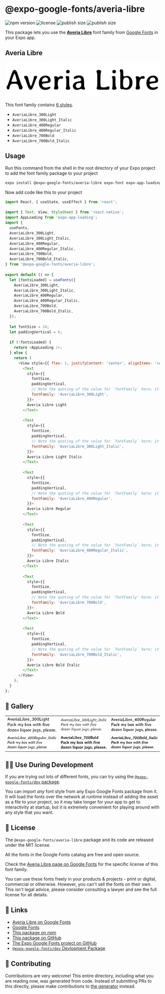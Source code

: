 # @expo-google-fonts/averia-libre

![npm version](https://flat.badgen.net/npm/v/@expo-google-fonts/averia-libre)
![license](https://flat.badgen.net/github/license/expo/google-fonts)
![publish size](https://flat.badgen.net/packagephobia/install/@expo-google-fonts/averia-libre)
![publish size](https://flat.badgen.net/packagephobia/publish/@expo-google-fonts/averia-libre)

This package lets you use the [**Averia Libre**](https://fonts.google.com/specimen/Averia+Libre) font family from [Google Fonts](https://fonts.google.com/) in your Expo app.

## Averia Libre

![Averia Libre](./font-family.png)

This font family contains [6 styles](#-gallery).

- `AveriaLibre_300Light`
- `AveriaLibre_300Light_Italic`
- `AveriaLibre_400Regular`
- `AveriaLibre_400Regular_Italic`
- `AveriaLibre_700Bold`
- `AveriaLibre_700Bold_Italic`

## Usage

Run this command from the shell in the root directory of your Expo project to add the font family package to your project
```sh
expo install @expo-google-fonts/averia-libre expo-font expo-app-loading
```

Now add code like this to your project
```js
import React, { useState, useEffect } from 'react';

import { Text, View, StyleSheet } from 'react-native';
import AppLoading from 'expo-app-loading';
import {
  useFonts,
  AveriaLibre_300Light,
  AveriaLibre_300Light_Italic,
  AveriaLibre_400Regular,
  AveriaLibre_400Regular_Italic,
  AveriaLibre_700Bold,
  AveriaLibre_700Bold_Italic,
} from '@expo-google-fonts/averia-libre';

export default () => {
  let [fontsLoaded] = useFonts({
    AveriaLibre_300Light,
    AveriaLibre_300Light_Italic,
    AveriaLibre_400Regular,
    AveriaLibre_400Regular_Italic,
    AveriaLibre_700Bold,
    AveriaLibre_700Bold_Italic,
  });

  let fontSize = 24;
  let paddingVertical = 6;

  if (!fontsLoaded) {
    return <AppLoading />;
  } else {
    return (
      <View style={{ flex: 1, justifyContent: 'center', alignItems: 'center' }}>
        <Text
          style={{
            fontSize,
            paddingVertical,
            // Note the quoting of the value for `fontFamily` here; it expects a string!
            fontFamily: 'AveriaLibre_300Light',
          }}>
          Averia Libre Light
        </Text>

        <Text
          style={{
            fontSize,
            paddingVertical,
            // Note the quoting of the value for `fontFamily` here; it expects a string!
            fontFamily: 'AveriaLibre_300Light_Italic',
          }}>
          Averia Libre Light Italic
        </Text>

        <Text
          style={{
            fontSize,
            paddingVertical,
            // Note the quoting of the value for `fontFamily` here; it expects a string!
            fontFamily: 'AveriaLibre_400Regular',
          }}>
          Averia Libre Regular
        </Text>

        <Text
          style={{
            fontSize,
            paddingVertical,
            // Note the quoting of the value for `fontFamily` here; it expects a string!
            fontFamily: 'AveriaLibre_400Regular_Italic',
          }}>
          Averia Libre Italic
        </Text>

        <Text
          style={{
            fontSize,
            paddingVertical,
            // Note the quoting of the value for `fontFamily` here; it expects a string!
            fontFamily: 'AveriaLibre_700Bold',
          }}>
          Averia Libre Bold
        </Text>

        <Text
          style={{
            fontSize,
            paddingVertical,
            // Note the quoting of the value for `fontFamily` here; it expects a string!
            fontFamily: 'AveriaLibre_700Bold_Italic',
          }}>
          Averia Libre Bold Italic
        </Text>
      </View>
    );
  }
};

```

## 🔡 Gallery


||||
|-|-|-|
|![AveriaLibre_300Light](./AveriaLibre_300Light.ttf.png)|![AveriaLibre_300Light_Italic](./AveriaLibre_300Light_Italic.ttf.png)|![AveriaLibre_400Regular](./AveriaLibre_400Regular.ttf.png)||
|![AveriaLibre_400Regular_Italic](./AveriaLibre_400Regular_Italic.ttf.png)|![AveriaLibre_700Bold](./AveriaLibre_700Bold.ttf.png)|![AveriaLibre_700Bold_Italic](./AveriaLibre_700Bold_Italic.ttf.png)||


## 👩‍💻 Use During Development

If you are trying out lots of different fonts, you can try using the [`@expo-google-fonts/dev` package](https://github.com/expo/google-fonts/tree/master/font-packages/dev#readme).

You can import *any* font style from any Expo Google Fonts package from it. It will load the fonts
over the network at runtime instead of adding the asset as a file to your project, so it may take longer
for your app to get to interactivity at startup, but it is extremely convenient
for playing around with any style that you want.

## 📖 License

The `@expo-google-fonts/averia-libre` package and its code are released under the MIT license.

All the fonts in the Google Fonts catalog are free and open source.

Check the [Averia Libre page on Google Fonts](https://fonts.google.com/specimen/Averia+Libre) for the specific license of this font family.

You can use these fonts freely in your products & projects - print or digital, commercial or otherwise. However, you can't sell the fonts on their own. This isn't legal advice, please consider consulting a lawyer and see the full license for all details.

## 🔗 Links

- [Averia Libre on Google Fonts](https://fonts.google.com/specimen/Averia+Libre)
- [Google Fonts](https://fonts.google.com/)
- [This package on npm](https://www.npmjs.com/package/@expo-google-fonts/averia-libre)
- [This package on GitHub](https://github.com/expo/google-fonts/tree/master/font-packages/averia-libre)
- [The Expo Google Fonts project on GitHub](https://github.com/expo/google-fonts)
- [`@expo-google-fonts/dev` Devlopment Package](https://github.com/expo/google-fonts/tree/master/font-packages/dev)

## 🤝 Contributing

Contributions are very welcome! This entire directory, including what you are reading now, was generated from code. Instead of submitting PRs to this directly, please make contributions to [the generator](https://github.com/expo/google-fonts/tree/master/packages/generator) instead.
